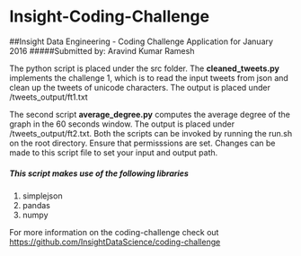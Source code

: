 # Insight-Coding-Challenge
##Insight Data Engineering - Coding Challenge 
Application for January 2016
#####Submitted by: Aravind Kumar Ramesh 

The python script is placed under the src folder. The <b>cleaned_tweets.py</b> implements the challenge 1, which is to read the input tweets from json and clean up the tweets of unicode characters. The output is placed under /tweets_output/ft1.txt

The second script <b>average_degree.py</b> computes the average degree of the graph in the 60 seconds window. The output is placed under /tweets_output/ft2.txt. 
Both the scripts can be invoked by running the run.sh on the root directory. Ensure that permisssions are set.
Changes can be made to this script file to set your input and output path. 

##### This script makes use of the following libraries
1. simplejson
2. pandas
3. numpy

For more information on the coding-challenge check out https://github.com/InsightDataScience/coding-challenge 

